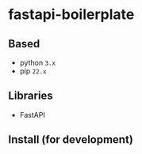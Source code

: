 # fastapi-boilerplate

## Based
- python `3.x`
- pip `22.x`

## Libraries
- FastAPI

## Install (for development)
